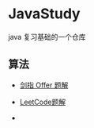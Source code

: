 # JavaStudy

java 复习基础的一个仓库 

## 算法

- [剑指 Offer 题解](./LeetCode/剑指offer.md)

- [LeetCode题解](./LeetCode/Leetcode.md)

- 

  


